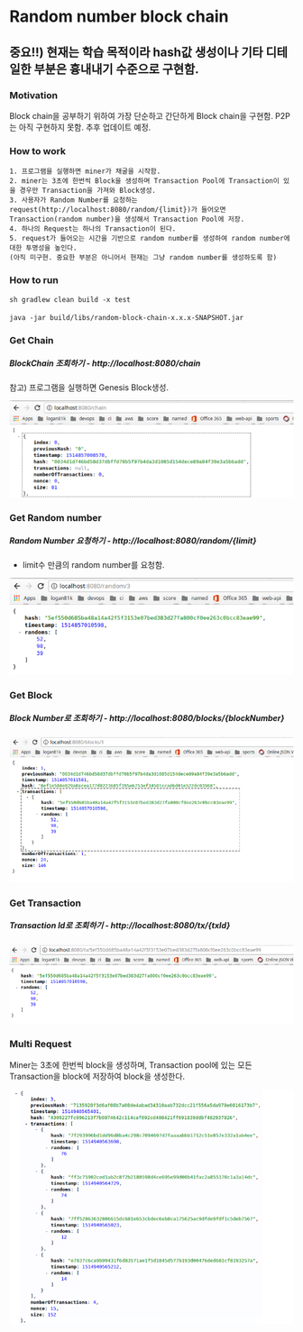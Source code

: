 # Random number block chain

## 중요!!) 현재는 학습 목적이라 hash값 생성이나 기타 디테일한 부분은 흉내내기 수준으로 구현함.   

### Motivation

Block chain을 공부하기 위하여 가장 단순하고 간단하게 Block chain을 구현함.
P2P는 아직 구현하지 못함. 추후 업데이트 예정.


### How to work

```
1. 프로그램을 실행하면 miner가 채굴을 시작함. 
2. miner는 3초에 한번씩 Block을 생성하며 Transaction Pool에 Transaction이 있을 경우만 Transaction을 가져와 Block생성.
3. 사용자가 Random Number를 요청하는 request(http://localhost:8080/random/{limit})가 들어오면 
Transaction(random number)을 생성해서 Transaction Pool에 저장.
4. 하나의 Request는 하나의 Transaction이 된다.
5. request가 들어오는 시간을 기반으로 random number를 생성하여 random number에 대한 투명성을 높인다.
(아직 미구현. 중요한 부분은 아니어서 현재는 그냥 random number를 생성하도록 함)
```

### How to run

```
sh gradlew clean build -x test

java -jar build/libs/random-block-chain-x.x.x-SNAPSHOT.jar
```

### Get Chain 
##### BlockChain 조회하기 - http://localhost:8080/chain

참고) 프로그램을 실행하면 Genesis Block생성.

![alt tag](./doc/GenesisBlock.png)

### Get Random number
##### Random Number 요청하기 - http://localhost:8080/random/{limit}

- limit수 만큼의 random number를 요청함.

![alt tag](./doc/GetBlockChain.png)

 
### Get Block 
##### Block Number로 조회하기 - http://localhost:8080/blocks/{blockNumber} 

![alt tag](./doc/GetBlocks.png)


### Get Transaction 
##### Transaction Id로 조회하기 - http://localhost:8080/tx/{txId}

![alt tag](./doc/GetTransactions.png)


### Multi Request 

Miner는 3초에 한번씩 block을 생성하며, Transaction pool에 있는 모든 Transaction을 block에 저장하여 block을 생성한다. 

![alt tag](./doc/MultiRequest.png)
